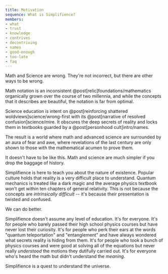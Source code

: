 ```yaml
---
title: Motivation
sequence: What is Simplifience?
members:
- what
- trust
- knowledge
- contrives
- decontriving
- names
- good-enough
- too-late
- faq
---
```


Math and Science are wrong. They're not incorrect, but there are other ways to be wrong.

Math notation is an inconsistent @post[relic]foundations/mathematics organically grown over the course of two millennia, and while the concepts that it describes are beautiful, the notation is far from optimal.

Science education is intent on @post[reinforcing shattered woldviews]science/wrong-first with its @post[narrative of resolved confusion]science/mire. It obscures the deep secrets of reality and locks them in textbooks guarded by a @post[personhood cult]intro/names.

The result is a world where math and advanced science are surrounded by an aura of fear and awe, where revelations of the last century are only shown to those with the mathematical acumen to prove them.

It doesn't have to be like this. Math and science are much simpler if you drop the baggage of history.

Simplifience is here to teach you about the nature of existence. Popular culture holds that reality is a very difficult place to understand. Quantum mechanics is treated like a dark magic and the average physics textbook won't get within ten chapters of general relativity. This is not because the concepts are *intrinsically difficult* -- it's because their presentation is twisted and confused.

We can do better.

Simplifience doesn't assume any level of education. It's for everyone. It's for people who barely passed their high school physics courses but have never lost their curiosity. It's for people who perk their ears at the words "quantum teleportation" and "entanglement" and have always wondered what secrets reality is hiding from them. It's for people who took a bunch of physics courses and were good at solving all of the equations but never really *understood* the motions they dutifully carried out. It's for everyone who's heard the math but didn't understand the *meaning*.

Simplifience is a quest to understand the universe.

